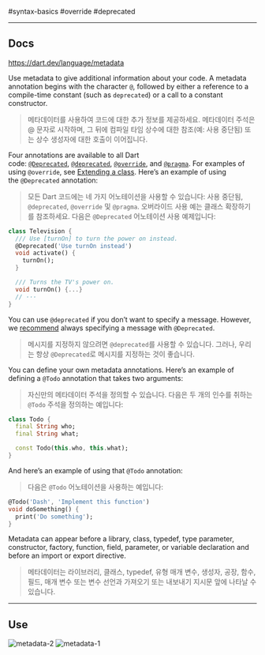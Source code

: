 #syntax-basics #override #deprecated

---
## Docs
https://dart.dev/language/metadata

Use metadata to give additional information about your code. A metadata annotation begins with the character `@`, followed by either a reference to a compile-time constant (such as `deprecated`) or a call to a constant constructor.
>메타데이터를 사용하여 코드에 대한 추가 정보를 제공하세요. 메타데이터 주석은 @ 문자로 시작하며, 그 뒤에 컴파일 타임 상수에 대한 참조(예: 사용 중단됨) 또는 상수 생성자에 대한 호출이 이어집니다.

Four annotations are available to all Dart code: [`@Deprecated`](https://api.dart.dev/stable/dart-core/deprecated-constant.html), [`@deprecated`](https://api.dart.dev/stable/dart-core/deprecated-constant.html), [`@override`](https://api.dart.dev/stable/dart-core/override-constant.html), and [`@pragma`](https://api.dart.dev/stable/dart-core/pragma-class.html). For examples of using `@override`, see [Extending a class](https://dart.dev/language/extend). Here’s an example of using the `@Deprecated` annotation:
>모든 Dart 코드에는 네 가지 어노테이션을 사용할 수 있습니다: 사용 중단됨, `@deprecated`, `@override` 및 `@pragma`. 오버라이드 사용 예는 클래스 확장하기를 참조하세요. 다음은 `@Deprecated` 어노테이션 사용 예제입니다:

```dart
class Television {
  /// Use [turnOn] to turn the power on instead.
  @Deprecated('Use turnOn instead')
  void activate() {
    turnOn();
  }

  /// Turns the TV's power on.
  void turnOn() {...}
  // ···
}
```

You can use `@deprecated` if you don’t want to specify a message. However, we [recommend](https://dart.dev/tools/linter-rules/provide_deprecation_message) always specifying a message with `@Deprecated`.
>메시지를 지정하지 않으려면 `@deprecated`를 사용할 수 있습니다. 그러나, 우리는 항상 `@Deprecated`로 메시지를 지정하는 것이 좋습니다.

You can define your own metadata annotations. Here’s an example of defining a `@Todo` annotation that takes two arguments:
>자신만의 메타데이터 주석을 정의할 수 있습니다. 다음은 두 개의 인수를 취하는 `@Todo` 주석을 정의하는 예입니다:

```dart
class Todo {
  final String who;
  final String what;

  const Todo(this.who, this.what);
}
```

And here’s an example of using that `@Todo` annotation:
>다음은 `@Todo` 어노테이션을 사용하는 예입니다:

```dart
@Todo('Dash', 'Implement this function')
void doSomething() {
  print('Do something');
}
```

Metadata can appear before a library, class, typedef, type parameter, constructor, factory, function, field, parameter, or variable declaration and before an import or export directive.
>메타데이터는 라이브러리, 클래스, typedef, 유형 매개 변수, 생성자, 공장, 함수, 필드, 매개 변수 또는 변수 선언과 가져오기 또는 내보내기 지시문 앞에 나타날 수 있습니다.

---
## Use
![metadata-2](https://github.com/cyb9701/more-deeper/assets/59527787/e116a2fa-7ba8-4977-8631-a89bb6fa821e)
![metadata-1](https://github.com/cyb9701/more-deeper/assets/59527787/fa5795e2-c4c8-4620-8317-8154f796edfd)

